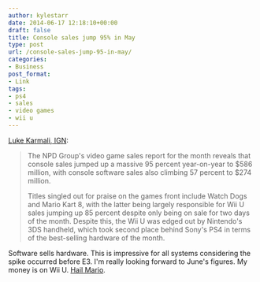 ```yaml
---
author: kylestarr
date: 2014-06-17 12:18:10+00:00
draft: false
title: Console sales jump 95% in May
type: post
url: /console-sales-jump-95-in-may/
categories:
- Business
post_format:
- Link
tags:
- ps4
- sales
- video games
- wii u
---
```


[Luke Karmali, IGN](http://ign.com/articles/2014/06/17/ps4-is-best-selling-console-for-five-months-straight-in-us):


<blockquote>The NPD Group's video game sales report for the month reveals that console sales jumped up a massive 95 percent year-on-year to $586 million, with console software sales also climbing 57 percent to $274 million.

Titles singled out for praise on the games front include Watch Dogs and Mario Kart 8, with the latter being largely responsible for Wii U sales jumping up 85 percent despite only being on sale for two days of the month. Despite this, the Wii U was edged out by Nintendo's 3DS handheld, which took second place behind Sony's PS4 in terms of the best-selling hardware of the month.</blockquote>


Software sells hardware. This is impressive for all systems considering the spike occurred before E3. I'm really looking forward to June's figures. My money is on Wii U. [Hail Mario](https://tsogaming.com/2014/06/01/hail-mary-o/).
